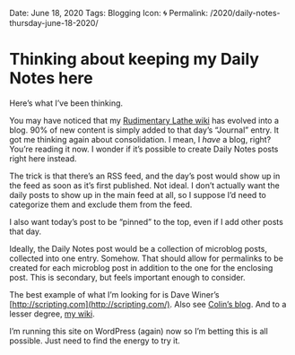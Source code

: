 Date: June 18, 2020
Tags: Blogging
Icon: 🌀
Permalink: /2020/daily-notes-thursday-june-18-2020/

# Thinking about keeping my Daily Notes here

Here’s what I’ve been thinking.

You may have noticed that my [Rudimentary Lathe wiki](https://rudimentarylathe.org/) has evolved into a blog. 90% of new content is simply added to that day’s “Journal” entry. It got me thinking again about consolidation. I mean, I _have_ a blog, right? You’re reading it now. I wonder if it’s possible to create Daily Notes posts right here instead.

The trick is that there’s an RSS feed, and the day’s post would show up in the feed as soon as it’s first published. Not ideal. I don’t actually want the daily posts to show up in the main feed at all, so I suppose I’d need to categorize them and exclude them from the feed.

I also want today’s post to be “pinned” to the top, even if I add other posts that day.

Ideally, the Daily Notes post would be a collection of microblog posts, collected into one entry. Somehow. That should allow for permalinks to be created for each microblog post in addition to the one for the enclosing post. This is secondary, but feels important enough to consider.

The best example of what I’m looking for is Dave Winer’s [http://scripting.com](http://scripting.com/). Also see [Colin’s blog](https://colinwalker.blog/). And to a lesser degree, [my wiki](https://rudimentarylathe.org/).

I’m running this site on WordPress (again) now so I’m betting this is all possible. Just need to find the energy to try it.